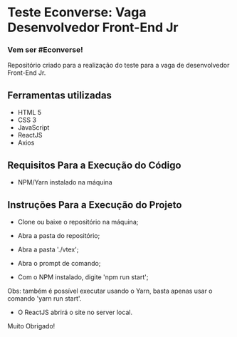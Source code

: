 # Teste Econverse: Vaga Desenvolvedor Front-End Jr

### Vem ser #Econverse!

Repositório criado para a realização do teste para a vaga de desenvolvedor Front-End Jr.

## Ferramentas utilizadas

- HTML 5
- CSS 3
- JavaScript
- ReactJS
- Axios

## Requisitos Para a Execução do Código

- NPM/Yarn instalado na máquina

## Instruções Para a Execução do Projeto

- Clone ou baixe o repositório na máquina;



- Abra a pasta do repositório;



- Abra a pasta './vtex';



- Abra o prompt de comando;



- Com o NPM instalado, digite 'npm run start';

Obs: também é possível executar usando o Yarn, basta apenas usar o comando 'yarn run start'.



- O ReactJS abrirá o site no server local.


Muito Obrigado!
